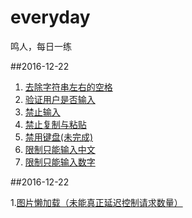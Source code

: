 # everyday
鸣人，每日一练

##2016-12-22

1.  [去除字符串左右的空格](2016.11/1.html)
2.  [验证用户是否输入](2016.11/2.html)
3.  [禁止输入](2016.11/3.html) 
4.  [禁止复制与粘贴](2016.11/4.html)
5.  [禁用键盘(未完成)](2016.11/5.html)
6.  [限制只能输入中文](2016.11/6.html)
7.  [限制只能输入数字](2016.11/7.html)

##2016-12-22

1.[图片懒加载（未能真正延迟控制请求数量）](img/img.html)
